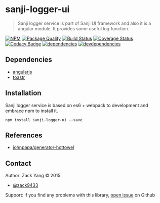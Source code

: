 # sanji-logger-ui
> Sanji logger service is part of Sanji UI framework and also it is a angular
module. It provides some useful log function.

[sanji-logger-ui-icon]: https://nodei.co/npm/sanji-logger-ui.png?downloads=true
[sanji-logger-ui-url]: https://npmjs.org/package/sanji-logger-ui
[quality-badge]: http://npm.packagequality.com/badge/sanji-logger-ui.png
[quality-url]: http://packagequality.com/#?package=sanji-logger-ui
[travis-build-badge]: https://travis-ci.org/Sanji-IO/sanji-logger-ui.svg?branch=master
[travis-build-url]: https://travis-ci.org/Sanji-IO/sanji-logger-ui
[sanji-logger-ui-coverage-image]: https://coveralls.io/repos/Sanji-IO/sanji-logger-ui/badge.svg?branch=master&service=github
[sanji-logger-ui-coverage-url]: https://coveralls.io/github/Sanji-IO/sanji-logger-ui?branch=master
[sanji-logger-ui-codacy-image]: https://api.codacy.com/project/badge/13d7e2e9bf1b40a3bd9a3113c7cea587
[sanji-logger-ui-codacy-url]: https://www.codacy.com/public/zack9433/sanji-logger-ui.git
[dependencies-image]: https://david-dm.org/Sanji-IO/sanji-logger-ui.png
[dependencies-url]: https://david-dm.org/Sanji-IO/sanji-logger-ui
[devdependencies-image]: https://david-dm.org/Sanji-IO/sanji-logger-ui/dev-status.png
[devdependencies-url]: https://david-dm.org/Sanji-IO/sanji-logger-ui#info=devDependencies

[![NPM][sanji-logger-ui-icon]][sanji-logger-ui-url]
[![Package Quality][quality-badge]][quality-url]
[![Build Status][travis-build-badge]][travis-build-url]
[![Coverage Status][sanji-logger-ui-coverage-image]][sanji-logger-ui-coverage-url]
[![Codacy Badge][sanji-logger-ui-codacy-image]][sanji-logger-ui-codacy-url]
[![dependencies][dependencies-image]][dependencies-url]
[![devdependencies][devdependencies-image]][devdependencies-url]

## Dependencies
- [angularjs](https://github.com/angular/angular.js)
- [toastr](https://github.com/CodeSeven/toastr)

## Installation
Sanji logger service is based on es6 + webpack to development and embrace npm to
install it.

```shell
npm install sanji-logger-ui --save
```

## References
- [johnpapa/generator-hottowel](https://github.com/johnpapa/generator-hottowel)

## Contact

Author: Zack Yang &copy; 2015

* [@zack9433](https://twitter.com/zack9433)

Support: if you find any problems with this library,
[open issue](https://github.com/Sanji-IO/sanji-logger-ui/issues) on Github

